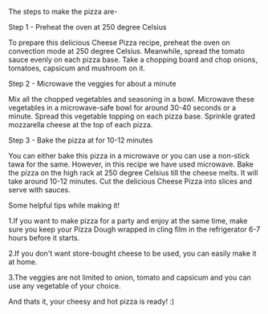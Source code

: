 The steps to make the pizza are- 

Step 1 - Preheat the oven at 250 degree Celsius

To prepare this delicious Cheese Pizza recipe, preheat the oven on convection mode at 250 degree Celsius. Meanwhile, spread the tomato sauce evenly on each pizza base. Take a chopping board and chop onions, tomatoes, capsicum and mushroom on it.

Step 2 - Microwave the veggies for about a minute

Mix all the chopped vegetables and seasoning in a bowl. Microwave these vegetables in a microwave-safe bowl for around 30-40 seconds or a minute. Spread this vegetable topping on each pizza base. Sprinkle grated mozzarella cheese at the top of each pizza.

Step 3 - Bake the pizza at for 10-12 minutes

You can either bake this pizza in a microwave or you can use a non-stick tawa for the same. However, in this recipe we have used microwave. Bake the pizza on the high rack at 250 degree Celsius till the cheese melts. It will take around 10-12 minutes. Cut the delicious Cheese Pizza into slices and serve with sauces.

Some helpful tips while making it!

1.If you want to make pizza for a party and enjoy at the same time, make sure you keep your Pizza Dough wrapped in cling film in the refrigerator 6-7 hours before it starts. 

2.If you don't want store-bought cheese to be used, you can easily make it at home.

3.The veggies are not limited to onion, tomato and capsicum and you can use any vegetable of your choice.

And thats it, your cheesy and hot pizza is ready! :)